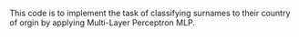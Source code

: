 This code is to implement the task of classifying surnames to their country of orgin by applying Multi-Layer Perceptron MLP. 
